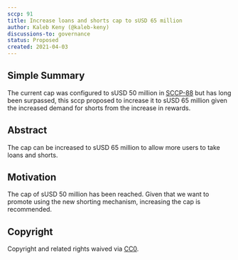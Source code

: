 ```yaml
---
sccp: 91
title: Increase loans and shorts cap to sUSD 65 million
author: Kaleb Keny (@kaleb-keny)
discussions-to: governance
status: Proposed
created: 2021-04-03
---
```


<!--You can leave these HTML comments in your merged SCCP and delete the visible duplicate text guides, they will not appear and may be helpful to refer to if you edit it again. This is the suggested template for new SCCPs. Note that an SCCP number will be assigned by an editor. When opening a pull request to submit your SCCP, please use an abbreviated title in the filename, `sccp-draft_title_abbrev.md`. The title should be 44 characters or less.-->

## Simple Summary

<!--"If you can't explain it simply, you don't understand it well enough." Provide a simplified and layman-accessible explanation of the SCCP.-->

The current cap was configured to sUSD 50 million in [SCCP-88](https://sips.synthetix.io/SCCP/sccp-88) but has long been surpassed, this sccp proposed to increase it to sUSD 65 million given the increased demand for shorts from the increase in rewards.

## Abstract

<!--A short (~200 word) description of the variable change proposed.-->

The cap can be increased to sUSD 65 million to allow more users to take loans and shorts.

## Motivation

<!--The motivation is critical for SCCPs that want to update variables within Synthetix. It should clearly explain why the existing variable is not incentive aligned. SCCP submissions without sufficient motivation may be rejected outright.-->

The cap of sUSD 50 million has been reached. Given that we want to promote using the new shorting mechanism, increasing the cap is recommended.

## Copyright

Copyright and related rights waived via [CC0](https://creativecommons.org/publicdomain/zero/1.0/).
